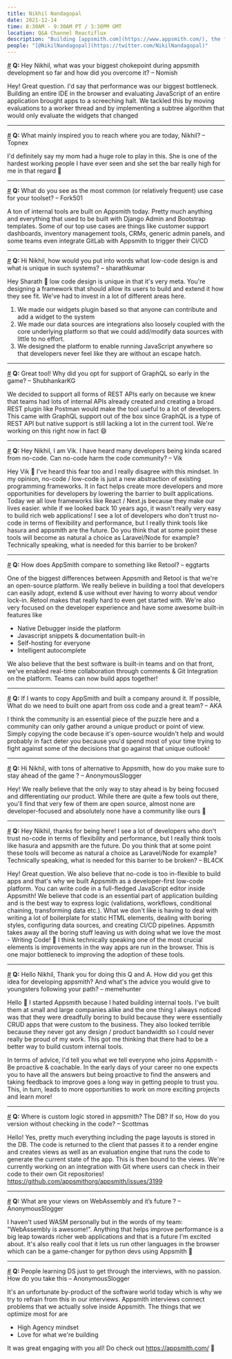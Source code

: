 ```yaml
---
title: Nikhil Nandagopal
date: 2021-12-14
time: 8:30AM - 9:30AM PT / 3:30PM GMT
location: Q&A Channel Reactiflux
description: "Building [appsmith.com](https://www.appsmith.com/), the future of app development!"
people: "[@NikilNandagopal](https://twitter.com/NikilNandagopal)"
---
```


<a href="#hey-nikhil-what-was-your-biggest" name="hey-nikhil-what-was-your-biggest">#</a> **Q:** Hey Nikhil, what was your biggest chokepoint during appsmith development so far and how did you overcome it? – Nomish

Hey! Great question. I'd say that performance was our biggest bottleneck. Building an entire IDE in the browser and evaluating JavaScript of an entire application brought apps to a screeching halt. We tackled this by moving evaluations to a worker thread and by implementing a subtree algorithm that would only evaluate the widgets that changed

---

<a href="#what-mainly-inspired-you-to-reach-where" name="what-mainly-inspired-you-to-reach-where">#</a> **Q:** What mainly inspired you to reach where you are today, Nikhil? – Topnex

I'd definitely say my mom had a huge role to play in this. She is one of the hardest working people I have ever seen and she set the bar really high for me in that regard 🙂

---

<a href="#what-do-you-see-as-the-most" name="what-do-you-see-as-the-most">#</a> **Q:** What do you see as the most common (or relatively frequent) use case for your toolset? – Fork501

A ton of internal tools are built on Appsmith today. Pretty much anything and everything that used to be built with Django Admin and Bootstrap templates. Some of our top use cases are things like customer support dashboards, inventory management tools, CRMs, generic admin panels, and some teams even integrate GitLab with Appsmith to trigger their CI/CD

---

<a href="hi-nikhil-how-would-you-put" name="hi-nikhil-how-would-you-put">#</a> **Q:** Hi Nikhil, how would you put into words what low-code design is and what is unique in such systems? – sharathkumar

Hey Sharath 👋 low code design is unique in that it's very meta. You're designing a framework that should allow its users to build and extend it how they see fit. We've had to invest in a lot of different areas here.

1. We made our widgets plugin based so that anyone can contribute and add a widget to the system
2. We made our data sources are integrations also loosely coupled with the core underlying platform so that we could add/modify data sources with little to no effort.
3. We designed the platform to enable running JavaScript anywhere so that developers never feel like they are without an escape hatch.

---

<a href="great-tool-why-did-you-opt" name="great-tool-why-did-you-opt">#</a> **Q:** Great tool! Why did you opt for support of GraphQL so early in the game? – ShubhankarKG

We decided to support all forms of REST APIs early on because we knew that teams had lots of internal APIs already created and creating a broad REST plugin like Postman would make the tool useful to a lot of developers. This came with GraphQL support out of the box since GraphQL is a type of REST API but native support is still lacking a lot in the current tool. We're working on this right now in fact 😄

---

<a href="#hey-nikhil-i-am-vik" name="hey-nikhil-i-am-vik">#</a> **Q:** Hey Nikhil, I am Vik. I have heard many developers being kinda scared from no-code. Can no-code harm the code community? – Vik

Hey Vik 👋 I've heard this fear too and I really disagree with this mindset. In my opinion, no-code / low-code is just a new abstraction of existing programming frameworks. It in fact helps create more developers and more opportunities for developers by lowering the barrier to built applications. Today we all love frameworks like React / Next.js because they make our lives easier. while if we looked back 10 years ago, it wasn't really very easy to build rich web applications!
I see a lot of developers who don't trust no-code in terms of flexibility and performance, but I really think tools like hasura and appsmith are the future. Do you think that at some point these tools will become as natural a choice as Laravel/Node for example? Technically speaking, what is needed for this barrier to be broken?

---

<a href="#how-does-appsmith-compare-to-something-like" name="how-does-appsmith-compare-to-something-like">#</a> **Q:** How does AppSmith compare to something like Retool? – eggtarts

One of the biggest differences between Appsmith and Retool is that we're an open-source platform. We really believe in building a tool that developers can easily adopt, extend & use without ever having to worry about vendor lock-in. Retool makes that really hard to even get started with. We're also very focused on the developer experience and have some awesome built-in features like

- Native Debugger inside the platform
- Javascript snippets & documentation built-in
- Self-hosting for everyone
- Intelligent autocomplete

We also believe that the best software is built-in teams and on that front, we've enabled real-time collaboration through comments & Git Integration on the platform. Teams can now build apps together!

---

<a href="#if-i-wants-to-copy-appsmith-and" name="if-i-wants-to-copy-appsmith-and">#</a> **Q:** If I wants to copy AppSmith and built a company around it. If possible, What do we need to built one apart from oss code and a great team? – AKA

I think the community is an essential piece of the puzzle here and a community can only gather around a unique product or point of view. Simply copying the code because it's open-source wouldn't help and would probably in fact deter you because you'd spend most of your time trying to fight against some of the decisions that go against that unique outlook!

---

<a href="hi-nikhil-with-tons-of-alternative-to" name="hi-nikhil-with-tons-of-alternative-to">#</a> **Q:** Hi Nikhil, with tons of alternative to Appsmith, how do you make sure to stay ahead of the game ? – AnonymousSlogger

Hey! We really believe that the only way to stay ahead is by being focused and differentiating our product. While there are quite a few tools out there, you'll find that very few of them are open source, almost none are developer-focused and absolutely none have a community like ours 🙂

---

<a href="#hey-nikhil-thanks-for-being-here" name="hey-nikhil-thanks-for-being-here">#</a> **Q:** Hey Nikhil, thanks for being here! I see a lot of developers who don't trust no-code in terms of flexibility and performance, but I really think tools like hasura and appsmith are the future. Do you think that at some point these tools will become as natural a choice as Laravel/Node for example? Technically speaking, what is needed for this barrier to be broken? – BL4CK

Hey! Great question. We also believe that no-code is too in-flexible to build apps and that's why we built Appsmith as a developer-first low-code platform. You can write code in a full-fledged JavaScript editor inside Appsmith! We believe that code is an essential part of application building and is the best way to express logic (validations, workflows, conditional chaining, transforming data etc.). What we don't like is having to deal with writing a lot of boilerplate for static HTML elements, dealing with boring styles, configuring data sources, and creating CI/CD pipelines. Appsmith takes away all the boring stuff leaving us with doing what we love the most - Writing Code! 🙂
I think technically speaking one of the most crucial elements is improvements in the way apps are run in the browser. This is one major bottleneck to improving the adoption of these tools.

---

<a href="#hello-nikhil-thank-you-for-doing" name="hello-nikhil-thank-you-for-doing">#</a> **Q:** Hello Nikhil, Thank you for doing this Q and A. How did you get this idea for developing appsmith? And what's the advice you would give to youngsters following your path? – memehunter

Hello 👋 I started Appsmith because I hated building internal tools. I've built them at small and large companies alike and the one thing I always noticed was that they were dreadfully boring to build because they were essentially CRUD apps that were custom to the business. They also looked terrible because they never got any design / product bandwidth so I could never really be proud of my work. This got me thinking that there had to be a better way to build custom internal tools.

In terms of advice, I'd tell you what we tell everyone who joins Appsmith - Be proactive & coachable. In the early days of your career no one expects you to have all the answers but being proactive to find the answers and taking feedback to improve goes a long way in getting people to trust you. This, in turn, leads to more opportunities to work on more exciting projects and learn more!

---

<a href="#where-is-custom-logic-stored-in-appsmith" name="where-is-custom-logic-stored-in-appsmith">#</a> **Q:** Where is custom logic stored in appsmith? The DB? If so, How do you version without checking in the code? – Scottmas

Hello! Yes, pretty much everything including the page layouts is stored in the DB. The code is returned to the client that passes it to a render engine and creates views as well as an evaluation engine that runs the code to generate the current state of the app. This is then bound to the views. We're currently working on an integration with Git where users can check in their code to their own Git repositories! https://github.com/appsmithorg/appsmith/issues/3199

---

<a href="#what-are-your-views-on-webassembly-and" name="what-are-your-views-on-webassembly-and">#</a> **Q:** What are your views on WebAssembly and it’s future ? – AnonymousSlogger

I haven't used WASM personally but in the words of my team: "WebAssembly is awesome!". Anything that helps improve performance is a big leap towards richer web applications and that is a future I'm excited about. It's also really cool that it lets us run other languages in the browser which can be a game-changer for python devs using Appsmith 🙂

---

<a href="#people-learning-ds-just-to-get-through" name="people-learning-ds-just-to-get-through">#</a> **Q:** People learning DS just to get through the interviews, with no passion. How do you take this – AnonymousSlogger

It's an unfortunate by-product of the software world today which is why we try to refrain from this in our interviews. Appsmith interviews connect problems that we actually solve inside Appsmith. The things that we optimize most for are

- High Agency mindset
- Love for what we're building

It was great engaging with you all! Do check out https://appsmith.com/ 🙂
